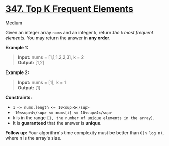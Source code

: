 # [347\. Top K Frequent Elements](https://leetcode.com/problems/top-k-frequent-elements/)

Medium

Given an integer array `nums` and an integer `k`, return _the_ `k` _most
frequent elements_. You may return the answer in **any order**.

**Example 1:**

> **Input:** nums = \[1,1,1,2,2,3\], k = 2  
> **Output:** \[1,2\]

**Example 2:**

> **Input:** nums = \[1\], k = 1  
> **Output:** \[1\]

**Constraints:**

- `1 <= nums.length <= 10<sup>5</sup>`
- `-10<sup>4</sup> <= nums[i] <= 10<sup>4</sup>`
- `k` is in the range `[1, the number of unique elements in the array]`.
- It is **guaranteed** that the answer is **unique**.

**Follow up:** Your algorithm's time complexity must be better than
`O(n log n)`, where n is the array's size.
